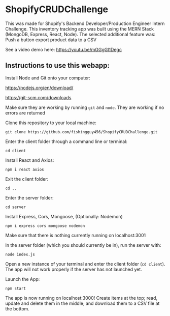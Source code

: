 # ShopifyCRUDChallenge
This was made for Shopify's Backend Developer/Production Engineer Intern Challenge. This inventory tracking app was built using the MERN Stack (MongoDB, Express, React, Node). The selected additional feature was: Push a button export product data to a CSV

See a video demo here: https://youtu.be/mGGgGl1Degc

## Instructions to use this webapp:

Install Node and Git onto your computer:

https://nodejs.org/en/download/

https://git-scm.com/downloads

Make sure they are working by running `git` and `node`. They are working if no errors are returned

Clone this repository to your local machine:

`git clone https://github.com/fishingguy456/ShopifyCRUDChallenge.git`

Enter the client folder through a command line or terminal:

`cd client`

Install React and Axios:

`npm i react axios`

Exit the client folder:

`cd ..`

Enter the server folder:

`cd server`

Install Express, Cors, Mongoose, (Optionally: Nodemon)

`npm i express cors mongoose nodemon`

Make sure that there is nothing currently running on localhost:3001

In the server folder (which you should currently be in), run the server with:

`node index.js`

Open a new instance of your terminal and enter the client folder (`cd client`). The app will not work properly if the server has not launched yet.

Launch the App:

`npm start`

The app is now running on localhost:3000! Create items at the top; read, update and delete them in the middle; and download them to a CSV file at the bottom.
